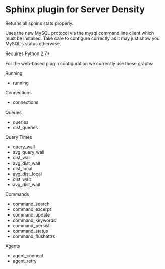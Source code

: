 # Sphinx plugin for Server Density

Returns all sphinx stats properly.

Uses the new MySQL protocol via the mysql command line client which must be installed. Take care to configure correctly as it may just show you MySQL's status otherwise.

Requires Python 2.7+

For the web-based plugin configuration we currently use these graphs:

Running
* running

Connections
* connections

Queries
* queries
* dist_queries

Query Times
* query_wall
* avg_query_wall
* dist_wall
* avg_dist_wall
* dist_local
* avg_dist_local
* dist_wait
* avg_dist_wait

Commands
* command_search
* command_excerpt
* command_update
* command_keywords
* command_persist
* command_status
* command_flushattrs

Agents
* agent_connect
* agent_retry
